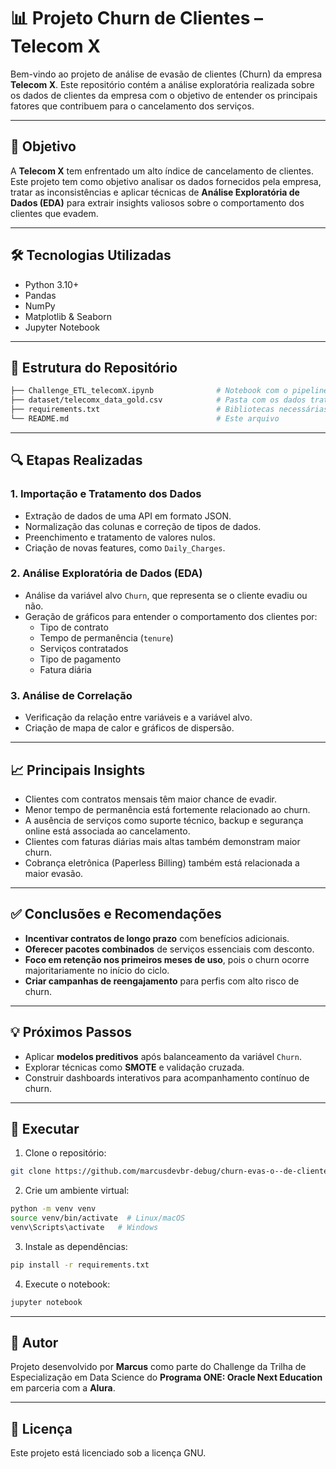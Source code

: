 # 📊 Projeto Churn de Clientes – Telecom X

Bem-vindo ao projeto de análise de evasão de clientes (Churn) da empresa **Telecom X**. Este repositório contém a análise exploratória realizada sobre os dados de clientes da empresa com o objetivo de entender os principais fatores que contribuem para o cancelamento dos serviços.

---

## 📌 Objetivo

A **Telecom X** tem enfrentado um alto índice de cancelamento de clientes. Este projeto tem como objetivo analisar os dados fornecidos pela empresa, tratar as inconsistências e aplicar técnicas de **Análise Exploratória de Dados (EDA)** para extrair insights valiosos sobre o comportamento dos clientes que evadem. 

---

## 🛠️ Tecnologias Utilizadas

- Python 3.10+
- Pandas
- NumPy
- Matplotlib & Seaborn
- Jupyter Notebook

---

## 📂 Estrutura do Repositório

```bash
├── Challenge_ETL_telecomX.ipynb              # Notebook com o pipeline de ETL e análise exploratória
├── dataset/telecomx_data_gold.csv            # Pasta com os dados tratados 
├── requirements.txt                          # Bibliotecas necessárias para rodar o projeto
└── README.md                                 # Este arquivo
```

---

## 🔍 Etapas Realizadas

### 1. **Importação e Tratamento dos Dados**
- Extração de dados de uma API em formato JSON.
- Normalização das colunas e correção de tipos de dados.
- Preenchimento e tratamento de valores nulos.
- Criação de novas features, como `Daily_Charges`.

### 2. **Análise Exploratória de Dados (EDA)**
- Análise da variável alvo `Churn`, que representa se o cliente evadiu ou não.
- Geração de gráficos para entender o comportamento dos clientes por:
  - Tipo de contrato
  - Tempo de permanência (`tenure`)
  - Serviços contratados
  - Tipo de pagamento
  - Fatura diária

### 3. **Análise de Correlação**
- Verificação da relação entre variáveis e a variável alvo.
- Criação de mapa de calor e gráficos de dispersão.

---

## 📈 Principais Insights

- Clientes com contratos mensais têm maior chance de evadir.
- Menor tempo de permanência está fortemente relacionado ao churn.
- A ausência de serviços como suporte técnico, backup e segurança online está associada ao cancelamento.
- Clientes com faturas diárias mais altas também demonstram maior churn.
- Cobrança eletrônica (Paperless Billing) também está relacionada a maior evasão.

---

## ✅ Conclusões e Recomendações

- **Incentivar contratos de longo prazo** com benefícios adicionais.
- **Oferecer pacotes combinados** de serviços essenciais com desconto.
- **Foco em retenção nos primeiros meses de uso**, pois o churn ocorre majoritariamente no início do ciclo.
- **Criar campanhas de reengajamento** para perfis com alto risco de churn.

---

## 💡 Próximos Passos

- Aplicar **modelos preditivos** após balanceamento da variável `Churn`.
- Explorar técnicas como **SMOTE** e validação cruzada.
- Construir dashboards interativos para acompanhamento contínuo de churn.

---

## 🚀 Executar

1. Clone o repositório:
```bash
git clone https://github.com/marcusdevbr-debug/churn-evas-o--de-clientes-telecom-x-main
```

2. Crie um ambiente virtual:
```bash
python -m venv venv
source venv/bin/activate  # Linux/macOS
venv\Scripts\activate   # Windows
```

3. Instale as dependências:
```bash
pip install -r requirements.txt
```

4. Execute o notebook:
```bash
jupyter notebook

```

---

## 👤 Autor

Projeto desenvolvido por **Marcus** como parte do Challenge da Trilha de Especialização em Data Science do **Programa ONE: Oracle Next Education** em parceria com a **Alura**.

---

## 📄 Licença

Este projeto está licenciado sob a licença GNU.
